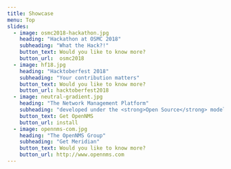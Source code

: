 ```yaml
---
title: Showcase
menu: Top
slides:
  - image: osmc2018-hackathon.jpg
    heading: "Hackathon at OSMC 2018"
    subheading: "What the Hack?!"
    button_text: Would you like to know more?
    button_url:  osmc2018
  - image: hf18.jpg
    heading: "Hacktoberfest 2018"
    subheading: "Your contribution matters"
    button_text: Would you like to know more?
    button_url: hacktoberfest2018
  - image: neutral-gradient.jpg
    heading: "The Network Management Platform"
    subheading: "developed under the <strong>Open Source</strong> model"
    button_text: Get OpenNMS
    button_url: install
  - image: opennms-com.jpg
    heading: "The OpenNMS Group"
    subheading: "Get Meridian"
    button_text: Would you like to know more?
    button_url: http://www.opennms.com
---
```

